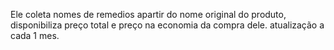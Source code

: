 ﻿Ele coleta nomes de remedios apartir do nome original do produto, disponibiliza preço total e preço na economia da compra dele.
atualização a cada 1 mes.